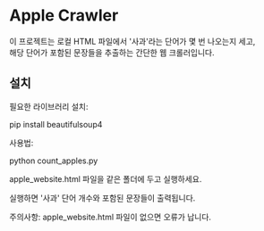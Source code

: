 # Apple Crawler

이 프로젝트는 로컬 HTML 파일에서 '사과'라는 단어가 몇 번 나오는지 세고,  
해당 단어가 포함된 문장들을 추출하는 간단한 웹 크롤러입니다.

## 설치

필요한 라이브러리 설치:

pip install beautifulsoup4

사용법:

python count_apples.py

apple_website.html 파일을 같은 폴더에 두고 실행하세요.

실행하면 '사과' 단어 개수와 포함된 문장들이 출력됩니다.


주의사항:
apple_website.html 파일이 없으면 오류가 납니다.
